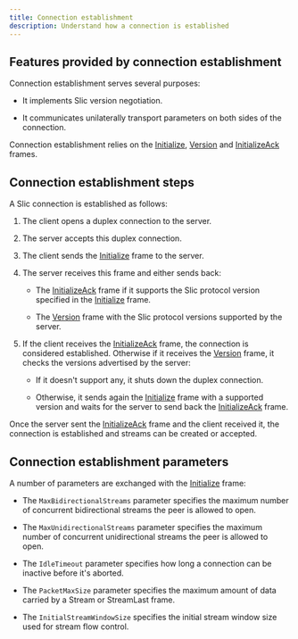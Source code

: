 ```yaml
---
title: Connection establishment
description: Understand how a connection is established
---
```


## Features provided by connection establishment

Connection establishment serves several purposes:

- It implements Slic version negotiation.

- It communicates unilaterally transport parameters on both sides of the connection.

Connection establishment relies on the [Initialize][initialize-frame], [Version][version-frame] and [InitializeAck][initialize-ack-frame] frames.

## Connection establishment steps

A Slic connection is established as follows:

1. The client opens a duplex connection to the server.

2. The server accepts this duplex connection.

3. The client sends the [Initialize][initialize-frame] frame to the server.

4. The server receives this frame and either sends back:

    - The [InitializeAck][initialize-ack-frame] frame if it supports the Slic protocol version specified in the
      [Initialize][initialize-frame] frame.

    - The [Version][version-frame] frame with the Slic protocol versions supported by the server.

5. If the client receives the [InitializeAck][initialize-ack-frame] frame, the connection is considered established.
   Otherwise if it receives the [Version][version-frame] frame, it checks the versions advertised by the server:

    - If it doesn't support any, it shuts down the duplex connection.

    - Otherwise, it sends again the [Initialize][initialize-frame] frame with a supported version and waits for the
      server to send back the [InitializeAck][initialize-ack-frame] frame.

Once the server sent the [InitializeAck][initialize-ack-frame] frame and the client received it, the connection is
established and streams can be created or accepted.

## Connection establishment parameters

A number of parameters are exchanged with the [Initialize][initialize-frame] frame:

- The `MaxBidirectionalStreams` parameter specifies the maximum number of concurrent bidirectional streams the peer is
  allowed to open.

- The `MaxUnidirectionalStreams` parameter specifies the maximum number of concurrent unidirectional streams the peer is
  allowed to open.

- The `IdleTimeout` parameter specifies how long a connection can be inactive before it's aborted.

- The `PacketMaxSize` parameter specifies the maximum amount of data carried by a Stream or StreamLast frame.

- The `InitialStreamWindowSize` specifies the initial stream window size used for stream flow control.

[initialize-frame]: protocol-frames#initialize-frame
[initialize-ack-frame]: protocol-frames#initializeack-frame
[version-frame]: protocol-frames#version-frame

